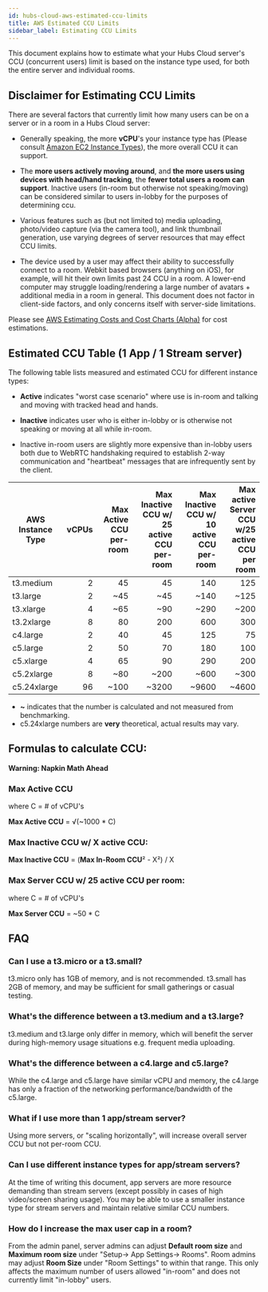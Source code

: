 ```yaml
---
id: hubs-cloud-aws-estimated-ccu-limits
title: AWS Estimated CCU Limits
sidebar_label: Estimating CCU Limits
---
```


This document explains how to estimate what your Hubs Cloud server's CCU (concurrent users) limit is based on the instance type used, for both the entire server and individual rooms.

## Disclaimer for Estimating CCU Limits

There are several factors that currently limit how many users can be on a server or in a room in a Hubs Cloud server: 

* Generally speaking, the more **vCPU**'s your instance type has (Please consult [Amazon EC2 Instance Types](https://aws.amazon.com/ec2/instance-types/)), the more overall CCU it can support.

* The **more users actively moving around**, and **the more users using devices with head/hand tracking**, the **fewer total users a room can support**. Inactive users (in-room but otherwise not speaking/moving) can be considered similar to users in-lobby for the purposes of determining ccu. 

* Various features such as (but not limited to) media uploading, photo/video capture (via the camera tool), and link thumbnail generation, use varying degrees of server resources that may effect CCU limits. 

* The device used by a user may affect their ability to successfully connect to a room. Webkit based browsers (anything on iOS), for example, will hit their own limits past 24 CCU in a room. A lower-end computer may struggle loading/rendering a large number of avatars + additional media in a room in general. This document does not factor in client-side factors, and only concerns itself with server-side limitations.  

Please see [AWS Estimating Costs and Cost Charts (Alpha)](./hubs-cloud-aws-estimated-cost-charts.md) for cost estimations.

## Estimated CCU Table (1 App / 1 Stream server)

The following table lists measured and estimated CCU for different instance types:

* **Active** indicates "worst case scenario" where use is in-room and talking and moving with tracked head and hands.

* **Inactive** indicates user who is either in-lobby or is otherwise not speaking or moving at all while in-room.
 * Inactive in-room users are slightly more expensive than in-lobby users both due to WebRTC handshaking required to establish 2-way communication and "heartbeat" messages that are infrequently sent by the client.

| AWS Instance Type | vCPUs | Max **Active** CCU per-room | Max **Inactive** CCU w/ 25 active CCU per-room | Max **Inactive** CCU w/ 10 active CCU per-room | Max active **Server** CCU w/25 active CCU per room |
|-------------------|------:|----------------------------:|-----------------------------------------------:|-----------------------------------------------:|---------------------------------------------------:|
| t3.medium         |     2 |                          45 |                                             45 |                                            140 |                                                125 |
| t3.large          |     2 |                         ~45 |                                            ~45 |                                           ~140 |                                               ~125 |
| t3.xlarge         |     4 |                         ~65 |                                            ~90 |                                           ~290 |                                               ~200 |
| t3.2xlarge        |     8 |                          80 |                                            200 |                                            600 |                                                300 |
| c4.large          |     2 |                          40 |                                             45 |                                            125 |                                                 75 |
| c5.large          |     2 |                          50 |                                             70 |                                            180 |                                                100 |
| c5.xlarge         |     4 |                          65 |                                             90 |                                            290 |                                                200 |
| c5.2xlarge        |     8 |                         ~80 |                                           ~200 |                                           ~600 |                                               ~300 |
| c5.24xlarge       |    96 |                        ~100 |                                          ~3200 |                                          ~9600 |                                              ~4600 |

* **~** indicates that the number is calculated and not measured from benchmarking.
* c5.24xlarge numbers are **very** theoretical, actual results may vary.

## Formulas to calculate CCU:

**Warning: Napkin Math Ahead**

### Max Active CCU
where C = # of vCPU's

**Max Active CCU** = √(~1000 * C)

### Max Inactive CCU w/ X active CCU:
**Max Inactive CCU** = (**Max In-Room CCU**² - X²) / X

### Max Server CCU w/ 25 active CCU per room: 
where C = # of vCPU's

**Max Server CCU** = ~50 * C 

## FAQ

### Can I use a t3.micro or a t3.small?
t3.micro only has 1GB of memory, and is not recommended. t3.small has 2GB of memory, and may be sufficient for small gatherings or casual testing. 

### What's the difference between a t3.medium and a t3.large?
t3.medium and t3.large only differ in memory, which will benefit the server during high-memory usage situations e.g. frequent media uploading. 

### What's the difference between a c4.large and c5.large?
While the c4.large and c5.large have similar vCPU and memory, the c4.large has only a fraction of the networking performance/bandwidth of the c5.large.

### What if I use more than 1 app/stream server?
Using more servers, or "scaling horizontally", will increase overall server CCU but not per-room CCU.

### Can I use different instance types for app/stream servers?
At the time of writing this document, app servers are more resource demanding than stream servers (except possibly in cases of high video/screen sharing usage). You may be able to use a smaller instance type for stream servers and maintain relative similar CCU numbers.

### How do I increase the max user cap in a room?
From the admin panel, server admins can adjust **Default room size** and **Maximum room size** under "Setup-> App Settings-> Rooms". Room admins may adjust **Room Size** under "Room Settings" to within that range. This only affects the maximum number of users allowed "in-room" and does not currently limit "in-lobby" users. 
